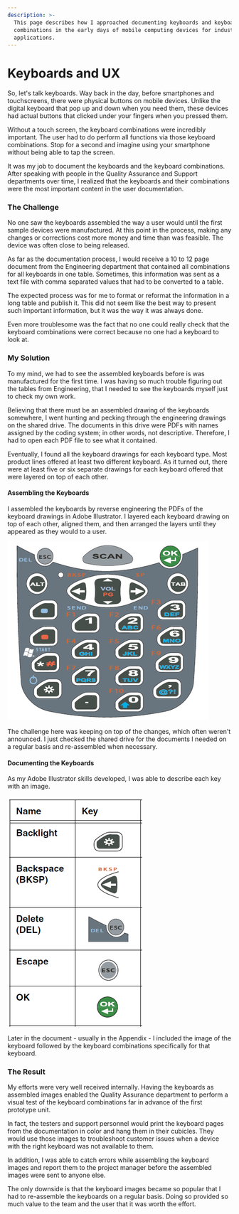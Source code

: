 ```yaml
---
description: >-
  This page describes how I approached documenting keyboards and keyboard
  combinations in the early days of mobile computing devices for industrial
  applications.
---
```


# Keyboards and UX

So, let's talk keyboards. Way back in the day, before smartphones and touchscreens, there were physical buttons on mobile devices. Unlike the digital keyboard that pop up and down when you need them, these devices had actual buttons that clicked under your fingers when you pressed them.&#x20;

Without a touch screen, the keyboard combinations were incredibly important. The user had to do perform all functions via those keyboard combinations. Stop for a second and imagine using your smartphone without being able to tap the screen.

It was my job to document the keyboards and the keyboard combinations. After speaking with people in the Quality Assurance and Support departments over time, I realized that the keyboards and their combinations were the most important content in the user documentation.&#x20;

### The Challenge

No one saw the keyboards assembled the way a user would until the first sample devices were manufactured. At this point in the process, making any changes or corrections cost more money and time than was feasible. The device was often close to being released.&#x20;

As far as the documentation process, I would receive a 10 to 12 page document from the Engineering department that contained all combinations for all keyboards in one table. Sometimes, this information was sent as a text file with comma separated values that had to be converted to a table.&#x20;

The expected process was for me to format or reformat the information in a long table and  publish it. This did not seem like the best way to present such important information, but it was the way it was always done.&#x20;

Even more troublesome was the fact that no one could really check that the keyboard combinations were correct because no one had a keyboard to look at.&#x20;

### My Solution

To my mind, we had to see the assembled keyboards before is was manufactured for the first time. I was having so much trouble figuring out the tables from Engineering, that I needed to see the keyboards myself just to check my own work.

Believing that there must be an assembled drawing of the keyboards somewhere, I went hunting and pecking through the engineering drawings on the shared drive. The documents in this drive were PDFs with names assigned by the coding system; in other words, not descriptive. Therefore, I had to open each PDF file to see what it contained.&#x20;

Eventually, I found all the keyboard drawings for each keyboard type. Most product lines offered at least two different keyboard. As it turned out, there were at least five or six separate drawings for each keyboard offered that were layered on top of each other.&#x20;

#### Assembling the Keyboards

I assembled the keyboards by reverse engineering the PDFs of the keyboard drawings in Adobe Illustrator. I layered each keyboard drawing on top of each other, aligned them, and then arranged the layers until they appeared as they would to a user.&#x20;

![](../.gitbook/assets/image.png)

The challenge here was keeping on top of the changes, which often weren't announced. I just checked the shared drive for the documents I needed on a regular basis and re-assembled when necessary.

#### Documenting the Keyboards

As my Adobe Illustrator skills developed, I was able to describe each key with an image.

![](<../.gitbook/assets/image (1).png>)

Later in the document - usually in the Appendix - I included the image of the keyboard followed by the keyboard combinations specifically for that keyboard.&#x20;

### The Result

My efforts were very well received internally. Having the keyboards as assembled images enabled the Quality Assurance department to perform a visual test of the keyboard combinations far in advance of the first prototype unit.&#x20;

In fact, the testers and support personnel would print the keyboard pages from the documentation in color and hang them in their cubicles. They would use those images to troubleshoot customer issues when a device with the right keyboard was not available to them.&#x20;

In addition, I was able to catch errors while assembling the keyboard images and report them to the project manager before the assembled images were sent to anyone else.&#x20;

The only downside is that the keyboard images became so popular that I had to re-assemble the keyboards on a regular basis. Doing so provided so much value to the team and the user that it was worth the effort.&#x20;

